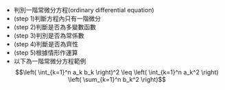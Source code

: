 - 判別一階常微分方程(ordinary differential equation)
- (step 1)判斷方程內只有一階微分
- (step 2)判斷是否為多變數函數
- (step 3)判別是否為常係數
- (step 4)判斷是否為齊性
- (step 5)根據情形作運算
- 以下為一階常微分方程範例
$$\left( \int_{k=1}^n a_k b_k \right)^2 \leq \left( \int_{k=1}^n a_k^2 \right) \left( \sum_{k=1}^n b_k^2 \right)$$
